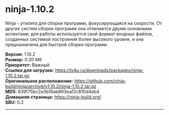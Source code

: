 # ninja-1.10.2
Ninja - утилита для сборки программ, фокусирующаяся на скорости. От других систем сборки программ она отличается двумя основными аспектами: для работы используется свой формат входных файлов, созданных системой построения более высокого уровня, и она предназначена для быстрой сборки программ.

**Версия:** 1.10.2<br />
**Размер:** 0.20 Мб<br />
**Приоритет:** Важный<br />
**Ссылка для загрузки:** https://lx4u.ru/downloads/packages/ninja-1.10.2.tar.gz<br />
**Оригинальное расположение:** https://github.com/ninja-build/ninja/archive/v1.10.2/ninja-1.10.2.tar.gz<br/>
**MD5:** 639f75bc2e3b19ab893eaf2c810d4eb4<br />
**Домашняя страница:** https://ninja-build.org/
<br />**SBU:** 0.2

***
